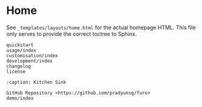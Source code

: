 # Home

See `_templates/layouts/home.html` for the actual homepage HTML. This file only serves to provide the correct toctree to Sphinx.

```{toctree}
quickstart
usage/index
customisation/index
development/index
changelog
license
```

```{toctree}
:caption: Kitchen Sink

GitHub Repository <https://github.com/pradyunsg/furo>
demo/index
```
